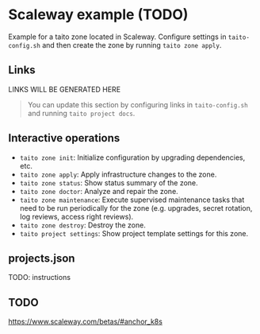 # Scaleway example (TODO)

Example for a taito zone located in Scaleway. Configure settings in `taito-config.sh` and then create the zone by running `taito zone apply`.

## Links

[//]: # "GENERATED LINKS START"

LINKS WILL BE GENERATED HERE

[//]: # "GENERATED LINKS END"

> You can update this section by configuring links in `taito-config.sh` and running `taito project docs`.

## Interactive operations

- `taito zone init`: Initialize configuration by upgrading dependencies, etc.
- `taito zone apply`: Apply infrastructure changes to the zone.
- `taito zone status`: Show status summary of the zone.
- `taito zone doctor`: Analyze and repair the zone.
- `taito zone maintenance`: Execute supervised maintenance tasks that need to be run periodically for the zone (e.g. upgrades, secret rotation, log reviews, access right reviews).
- `taito zone destroy`: Destroy the zone.
- `taito project settings`: Show project template settings for this zone.

## projects.json

TODO: instructions

## TODO

https://www.scaleway.com/betas/#anchor_k8s
